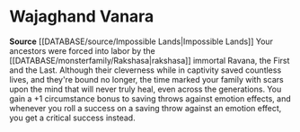 ﻿---
id: '224'
name: Wajaghand Vanara
rarity: Common
source: '[[DATABASE/source/Impossible Lands|Impossible Lands]]'
type: Heritage

---
# Wajaghand Vanara

**Source** [[DATABASE/source/Impossible Lands|Impossible Lands]]
Your ancestors were forced into labor by the [[DATABASE/monsterfamily/Rakshasa|rakshasa]] immortal Ravana, the First and the Last. Although their cleverness while in captivity saved countless lives, and they're bound no longer, the time marked your family with scars upon the mind that will never truly heal, even across the generations. You gain a +1 circumstance bonus to saving throws against emotion effects, and whenever you roll a success on a saving throw against an emotion effect, you get a critical success instead.